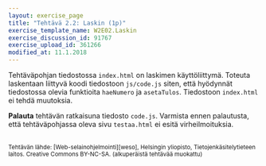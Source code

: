 ```yaml
---
layout: exercise_page
title: "Tehtävä 2.2: Laskin (1p)"
exercise_template_name: W2E02.Laskin
exercise_discussion_id: 91767
exercise_upload_id: 361266
modified_at: 11.1.2018
---
```


Tehtäväpohjan tiedostossa `index.html` on laskimen käyttöliittymä. Toteuta laskentaan liittyvä koodi tiedostoon `js/code.js` siten, että hyödynnät tiedostossa olevia funktioita `haeNumero` ja `asetaTulos`. Tiedostoon `index.html` ei tehdä muutoksia.

**Palauta** tehtävän ratkaisuna tiedosto `code.js`. Varmista ennen palautusta, että tehtäväpohjassa oleva sivu `testaa.html` ei esitä virheilmoituksia.

<br/>

<small>
Tehtävän lähde: [Web-selainohjelmointi][weso], Helsingin yliopisto, Tietojenkäsitelytieteen laitos.
Creative Commons BY-NC-SA. (alkuperäistä tehtävää muokattu)
</small>

[weso]: http://web-selainohjelmointi.github.io/
